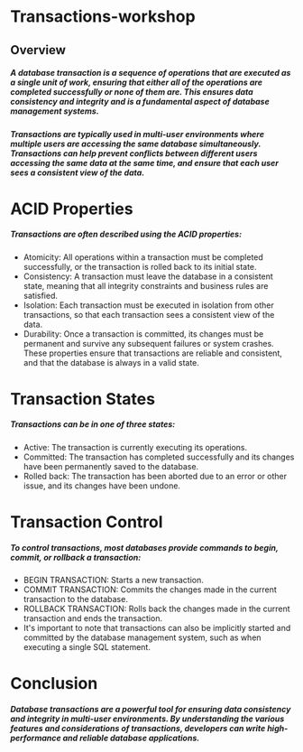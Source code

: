 # Transactions-workshop
## Overview
##### A database transaction is a sequence of operations that are executed as a single unit of work, ensuring that either all of the operations are completed successfully or none of them are. This ensures data consistency and integrity and is a fundamental aspect of database management systems.

##### Transactions are typically used in multi-user environments where multiple users are accessing the same database simultaneously. Transactions can help prevent conflicts between different users accessing the same data at the same time, and ensure that each user sees a consistent view of the data.

# ACID Properties
##### Transactions are often described using the ACID properties:

- Atomicity: All operations within a transaction must be completed successfully, or the transaction is rolled back to its initial state.
- Consistency: A transaction must leave the database in a consistent state, meaning that all integrity constraints and business rules are satisfied.
- Isolation: Each transaction must be executed in isolation from other transactions, so that each transaction sees a consistent view of the data.
- Durability: Once a transaction is committed, its changes must be permanent and survive any subsequent failures or system crashes.
These properties ensure that transactions are reliable and consistent, and that the database is always in a valid state.

# Transaction States
##### Transactions can be in one of three states:

- Active: The transaction is currently executing its operations.
- Committed: The transaction has completed successfully and its changes have been permanently saved to the database.
- Rolled back: The transaction has been aborted due to an error or other issue, and its changes have been undone.

# Transaction Control
##### To control transactions, most databases provide commands to begin, commit, or rollback a transaction:

- BEGIN TRANSACTION: Starts a new transaction.
- COMMIT TRANSACTION: Commits the changes made in the current transaction to the database.
- ROLLBACK TRANSACTION: Rolls back the changes made in the current transaction and ends the transaction.
- It's important to note that transactions can also be implicitly started and committed by the database management system, such as when executing a single SQL statement.

# Conclusion
##### Database transactions are a powerful tool for ensuring data consistency and integrity in multi-user environments. By understanding the various features and considerations of transactions, developers can write high-performance and reliable database applications.